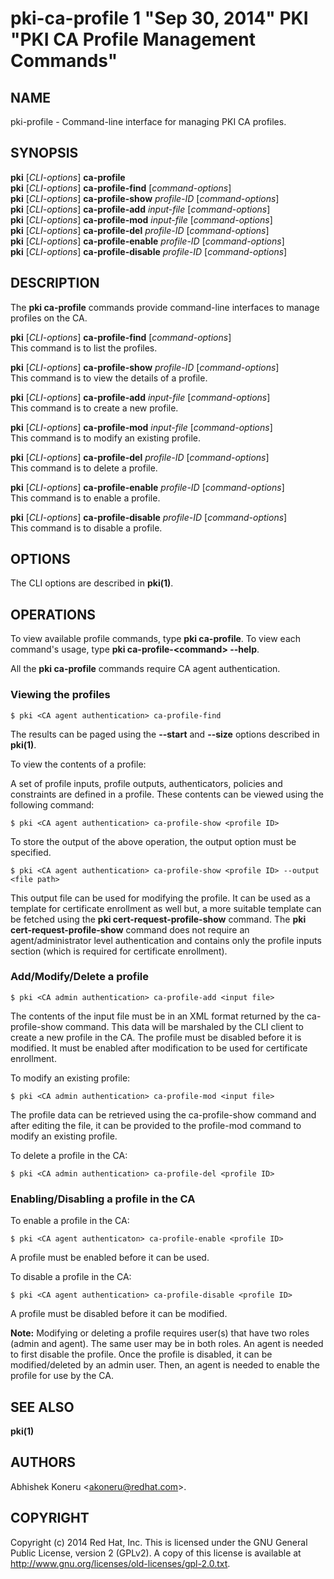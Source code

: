 # pki-ca-profile 1 "Sep 30, 2014" PKI "PKI CA Profile Management Commands"

## NAME

pki-profile - Command-line interface for managing PKI CA profiles.

## SYNOPSIS

**pki** [*CLI-options*] **ca-profile**  
**pki** [*CLI-options*] **ca-profile-find** [*command-options*]  
**pki** [*CLI-options*] **ca-profile-show** *profile-ID* [*command-options*]  
**pki** [*CLI-options*] **ca-profile-add** *input-file* [*command-options*]  
**pki** [*CLI-options*] **ca-profile-mod** *input-file* [*command-options*]  
**pki** [*CLI-options*] **ca-profile-del** *profile-ID* [*command-options*]  
**pki** [*CLI-options*] **ca-profile-enable** *profile-ID* [*command-options*]  
**pki** [*CLI-options*] **ca-profile-disable** *profile-ID* [*command-options*]  

## DESCRIPTION

The **pki ca-profile** commands provide command-line interfaces to manage profiles on the CA.

**pki** [*CLI-options*] **ca-profile-find** [*command-options*]  
    This command is to list the profiles.

**pki** [*CLI-options*] **ca-profile-show** *profile-ID* [*command-options*]  
    This command is to view the details of a profile.

**pki** [*CLI-options*] **ca-profile-add** *input-file* [*command-options*]  
  This command is to create a new profile.

**pki** [*CLI-options*] **ca-profile-mod** *input-file* [*command-options*]  
    This command is to modify an existing profile.

**pki** [*CLI-options*] **ca-profile-del** *profile-ID* [*command-options*]  
    This command is to delete a profile.

**pki** [*CLI-options*] **ca-profile-enable** *profile-ID* [*command-options*]  
    This command is to enable a profile.

**pki** [*CLI-options*] **ca-profile-disable** *profile-ID* [*command-options*]  
    This command is to disable a profile.

## OPTIONS

The CLI options are described in **pki(1)**.

## OPERATIONS

To view available profile commands, type **pki ca-profile**.
To view each command's usage, type **pki ca-profile-&lt;command&gt; --help**.

All the **pki ca-profile** commands require CA agent authentication.

### Viewing the profiles

```
$ pki <CA agent authentication> ca-profile-find
```

The results can be paged using the **--start** and **--size** options described in **pki(1)**.

To view the contents of a profile:

A set of profile inputs, profile outputs, authenticators, policies and constraints are defined in a profile.
These contents can be viewed using the following command:

```
$ pki <CA agent authentication> ca-profile-show <profile ID>
```

To store the output of the above operation, the output option must be specified.

```
$ pki <CA agent authentication> ca-profile-show <profile ID> --output <file path>
```

This output file can be used for modifying the profile.
It can be used as a template for certificate enrollment as well but, a more suitable template can be fetched using the **pki cert-request-profile-show** command.
The **pki cert-request-profile-show** command does not require an agent/administrator level authentication and contains only the profile inputs section (which is required for certificate enrollment).

### Add/Modify/Delete a profile

```
$ pki <CA admin authentication> ca-profile-add <input file>
```

The contents of the input file must be in an XML format returned by the ca-profile-show command.
This data will be marshaled by the CLI client to create a new profile in the CA.
The profile must be disabled before it is modified. It must be enabled after modification to be used for
certificate enrollment.

To modify an existing profile:

```
$ pki <CA admin authentication> ca-profile-mod <input file>
```

The profile data can be retrieved using the ca-profile-show command and after editing the file,
it can be provided to the profile-mod command to modify an existing profile.

To delete a profile in the CA:

```
$ pki <CA admin authentication> ca-profile-del <profile ID>
```

### Enabling/Disabling a profile in the CA

To enable a profile in the CA:

```
$ pki <CA agent authenticaton> ca-profile-enable <profile ID>
```

A profile must be enabled before it can be used.

To disable a profile in the CA:

```
$ pki <CA agent authentication> ca-profile-disable <profile ID>
```

A profile must be disabled before it can be modified.

**Note:**
Modifying or deleting a profile requires user(s) that have two roles (admin and agent).
The same user may be in both roles.
An agent is needed to first disable the profile.
Once the profile is disabled, it can be modified/deleted by an admin user.
Then, an agent is needed to enable the profile for use by the CA.

## SEE ALSO

**pki(1)**

## AUTHORS

Abhishek Koneru &lt;akoneru@redhat.com&gt;.

## COPYRIGHT

Copyright (c) 2014 Red Hat, Inc.
This is licensed under the GNU General Public License, version 2 (GPLv2).
A copy of this license is available at http://www.gnu.org/licenses/old-licenses/gpl-2.0.txt.
